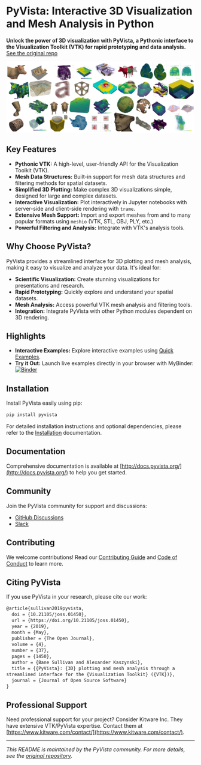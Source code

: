 # PyVista: Interactive 3D Visualization and Mesh Analysis in Python

**Unlock the power of 3D visualization with PyVista, a Pythonic interface to the Visualization Toolkit (VTK) for rapid prototyping and data analysis.**  [See the original repo](https://github.com/pyvista/pyvista)

[![PyVista Banner](https://github.com/pyvista/pyvista/raw/main/doc/source/_static/pyvista_banner_small.png)](https://docs.pyvista.org/examples/index.html)

## Key Features

*   **Pythonic VTK:** A high-level, user-friendly API for the Visualization Toolkit (VTK).
*   **Mesh Data Structures:** Built-in support for mesh data structures and filtering methods for spatial datasets.
*   **Simplified 3D Plotting:**  Make complex 3D visualizations simple, designed for large and complex datasets.
*   **Interactive Visualization:** Plot interactively in Jupyter notebooks with server-side and client-side rendering with `trame`.
*   **Extensive Mesh Support:** Import and export meshes from and to many popular formats using `meshio` (VTK, STL, OBJ, PLY, etc.)
*   **Powerful Filtering and Analysis:** Integrate with VTK's analysis tools.

## Why Choose PyVista?

PyVista provides a streamlined interface for 3D plotting and mesh analysis, making it easy to visualize and analyze your data. It's ideal for:

*   **Scientific Visualization:** Create stunning visualizations for presentations and research.
*   **Rapid Prototyping:** Quickly explore and understand your spatial datasets.
*   **Mesh Analysis:** Access powerful VTK mesh analysis and filtering tools.
*   **Integration:** Integrate PyVista with other Python modules dependent on 3D rendering.

## Highlights

*   **Interactive Examples:** Explore interactive examples using [Quick Examples](http://docs.pyvista.org/examples/index.html).
*   **Try it Out:**  Launch live examples directly in your browser with MyBinder: [![Binder](https://static.mybinder.org/badge_logo.svg)](https://mybinder.org/v2/gh/pyvista/pyvista-examples/master)

## Installation

Install PyVista easily using pip:

```bash
pip install pyvista
```

For detailed installation instructions and optional dependencies, please refer to the [Installation](http://docs.pyvista.org/getting-started/installation.html#install-ref.) documentation.

## Documentation

Comprehensive documentation is available at [http://docs.pyvista.org/](http://docs.pyvista.org/) to help you get started.

## Community

Join the PyVista community for support and discussions:

*   [GitHub Discussions](https://github.com/pyvista/pyvista/discussions)
*   [Slack](https://communityinviter.com/apps/pyvista/pyvista)

## Contributing

We welcome contributions!  Read our [Contributing Guide](https://github.com/pyvista/pyvista/blob/main/CONTRIBUTING.rst) and [Code of Conduct](https://github.com/pyvista/pyvista/blob/main/CODE_OF_CONDUCT.md) to learn more.

## Citing PyVista

If you use PyVista in your research, please cite our work:

```
@article{sullivan2019pyvista,
  doi = {10.21105/joss.01450},
  url = {https://doi.org/10.21105/joss.01450},
  year = {2019},
  month = {May},
  publisher = {The Open Journal},
  volume = {4},
  number = {37},
  pages = {1450},
  author = {Bane Sullivan and Alexander Kaszynski},
  title = {{PyVista}: {3D} plotting and mesh analysis through a streamlined interface for the {Visualization Toolkit} ({VTK})},
  journal = {Journal of Open Source Software}
}
```

## Professional Support

Need professional support for your project?  Consider Kitware Inc. They have extensive VTK/PyVista expertise. Contact them at [https://www.kitware.com/contact/](https://www.kitware.com/contact/).

---

_This README is maintained by the PyVista community.  For more details, see the [original repository](https://github.com/pyvista/pyvista)._
